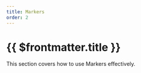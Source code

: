 ```yaml
---
title: Markers
order: 2
---
```


# {{ $frontmatter.title }}

This section covers how to use Markers effectively.